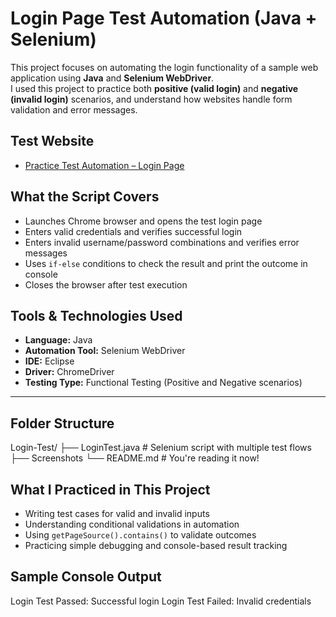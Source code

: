 #  Login Page Test Automation (Java + Selenium)

This project focuses on automating the login functionality of a sample web application using **Java** and **Selenium WebDriver**.  
I used this project to practice both **positive (valid login)** and **negative (invalid login)** scenarios, and understand how websites handle form validation and error messages.



##  Test Website

- [Practice Test Automation – Login Page](https://practicetestautomation.com/practice-test-login/)



##  What the Script Covers

- Launches Chrome browser and opens the test login page
- Enters valid credentials and verifies successful login
- Enters invalid username/password combinations and verifies error messages
- Uses `if-else` conditions to check the result and print the outcome in console
- Closes the browser after test execution



##  Tools & Technologies Used

- **Language:** Java  
- **Automation Tool:** Selenium WebDriver  
- **IDE:** Eclipse  
- **Driver:** ChromeDriver  
- **Testing Type:** Functional Testing (Positive and Negative scenarios)

---

##  Folder Structure
Login-Test/
├── LoginTest.java # Selenium script with multiple test flows
├── Screenshots
└── README.md # You're reading it now!
##  What I Practiced in This Project

- Writing test cases for valid and invalid inputs
- Understanding conditional validations in automation
- Using `getPageSource().contains()` to validate outcomes
- Practicing simple debugging and console-based result tracking



##  Sample Console Output

 Login Test Passed: Successful login
 Login Test Failed: Invalid credentials
